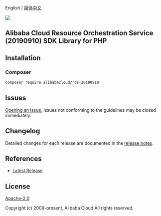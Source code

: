English | [简体中文](README-CN.md)

![](https://aliyunsdk-pages.alicdn.com/icons/AlibabaCloud.svg)

## Alibaba Cloud Resource Orchestration Service (20190910) SDK Library for PHP

## Installation

### Composer

```bash
composer require alibabacloud/ros-20190910
```

## Issues

[Opening an Issue](https://github.com/aliyun/alibabacloud-sdk/issues/new), Issues not conforming to the guidelines may be closed immediately.

## Changelog

Detailed changes for each release are documented in the [release notes](./ChangeLog.txt).

## References

* [Latest Release](https://github.com/aliyun/alibabacloud-sdk)

## License

[Apache-2.0](http://www.apache.org/licenses/LICENSE-2.0)

Copyright (c) 2009-present, Alibaba Cloud All rights reserved.
